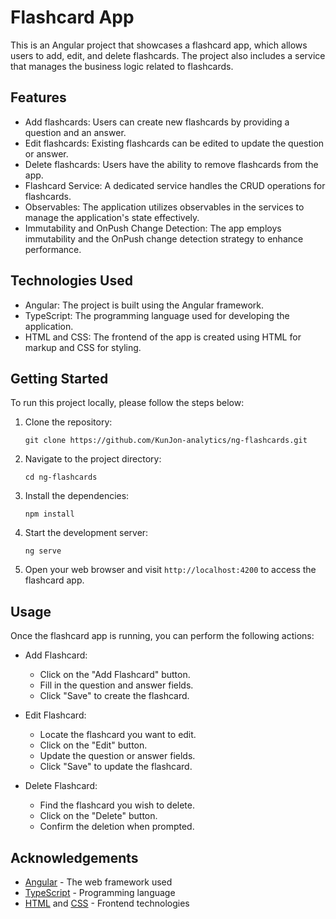 # Flashcard App

This is an Angular project that showcases a flashcard app, which allows users to add, edit, and delete flashcards. The project also includes a service that manages the business logic related to flashcards.

## Features

- Add flashcards: Users can create new flashcards by providing a question and an answer.
- Edit flashcards: Existing flashcards can be edited to update the question or answer.
- Delete flashcards: Users have the ability to remove flashcards from the app.
- Flashcard Service: A dedicated service handles the CRUD operations for flashcards.
- Observables: The application utilizes observables in the services to manage the application's state effectively.
- Immutability and OnPush Change Detection: The app employs immutability and the OnPush change detection strategy to enhance performance.

## Technologies Used

- Angular: The project is built using the Angular framework.
- TypeScript: The programming language used for developing the application.
- HTML and CSS: The frontend of the app is created using HTML for markup and CSS for styling.

## Getting Started

To run this project locally, please follow the steps below:

1. Clone the repository:

   ```
   git clone https://github.com/KunJon-analytics/ng-flashcards.git
   ```

2. Navigate to the project directory:

   ```
   cd ng-flashcards
   ```

3. Install the dependencies:

   ```
   npm install
   ```

4. Start the development server:

   ```
   ng serve
   ```

5. Open your web browser and visit `http://localhost:4200` to access the flashcard app.

## Usage

Once the flashcard app is running, you can perform the following actions:

- Add Flashcard:

  - Click on the "Add Flashcard" button.
  - Fill in the question and answer fields.
  - Click "Save" to create the flashcard.

- Edit Flashcard:

  - Locate the flashcard you want to edit.
  - Click on the "Edit" button.
  - Update the question or answer fields.
  - Click "Save" to update the flashcard.

- Delete Flashcard:
  - Find the flashcard you wish to delete.
  - Click on the "Delete" button.
  - Confirm the deletion when prompted.

## Acknowledgements

- [Angular](https://angular.io/) - The web framework used
- [TypeScript](https://www.typescriptlang.org/) - Programming language
- [HTML](https://developer.mozilla.org/en-US/docs/Web/HTML) and [CSS](https://developer.mozilla.org/en-US/docs/Web/CSS) - Frontend technologies
